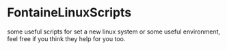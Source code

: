 # FontaineLinuxScripts
some useful scripts for set a new linux system or some useful environment, feel free if you think they help for you too. 
